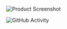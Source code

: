 
![Product Screenshot](https://giffiles.alphacoders.com/610/61072.gif)




![GitHub Activity](https://github-readme-stats.vercel.app/api?username=ketzuca&show_icons=true) 






